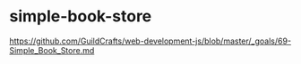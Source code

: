 # simple-book-store

https://github.com/GuildCrafts/web-development-js/blob/master/_goals/69-Simple_Book_Store.md
